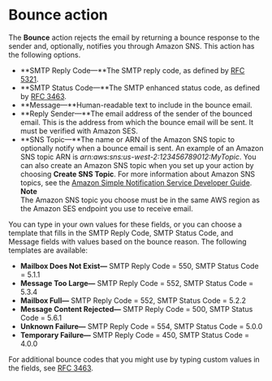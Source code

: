 # Bounce action<a name="receiving-email-action-bounce"></a>

The **Bounce** action rejects the email by returning a bounce response to the sender and, optionally, notifies you through Amazon SNS\. This action has the following options\.
+ **SMTP Reply Code—**The SMTP reply code, as defined by [RFC 5321](https://tools.ietf.org/html/rfc5321)\.
+ **SMTP Status Code—**The SMTP enhanced status code, as defined by [RFC 3463](https://tools.ietf.org/html/rfc3463)\.
+ **Message—**Human\-readable text to include in the bounce email\.
+ **Reply Sender—**The email address of the sender of the bounced email\. This is the address from which the bounce email will be sent\. It must be verified with Amazon SES\.
+ **SNS Topic—**The name or ARN of the Amazon SNS topic to optionally notify when a bounce email is sent\. An example of an Amazon SNS topic ARN is *arn:aws:sns:us\-west\-2:123456789012:MyTopic*\. You can also create an Amazon SNS topic when you set up your action by choosing **Create SNS Topic**\. For more information about Amazon SNS topics, see the [Amazon Simple Notification Service Developer Guide](https://docs.aws.amazon.com/sns/latest/dg/CreateTopic.html)\. 
**Note**  
The Amazon SNS topic you choose must be in the same AWS region as the Amazon SES endpoint you use to receive email\. 

You can type in your own values for these fields, or you can choose a template that fills in the SMTP Reply Code, SMTP Status Code, and Message fields with values based on the bounce reason\. The following templates are available:
+ **Mailbox Does Not Exist—** SMTP Reply Code = 550, SMTP Status Code = 5\.1\.1
+ **Message Too Large—** SMTP Reply Code = 552, SMTP Status Code = 5\.3\.4
+ **Mailbox Full—** SMTP Reply Code = 552, SMTP Status Code = 5\.2\.2
+ **Message Content Rejected—** SMTP Reply Code = 500, SMTP Status Code = 5\.6\.1
+ **Unknown Failure—** SMTP Reply Code = 554, SMTP Status Code = 5\.0\.0
+ **Temporary Failure—** SMTP Reply Code = 450, SMTP Status Code = 4\.0\.0

For additional bounce codes that you might use by typing custom values in the fields, see [RFC 3463](https://tools.ietf.org/html/rfc3463)\.

